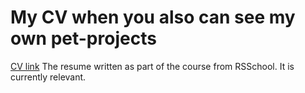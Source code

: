 # My CV when you also can see my own pet-projects

[CV link](https://evgotem.github.io/rsschool-cv/)
The resume written as part of the course from RSSchool.
It is currently relevant.

